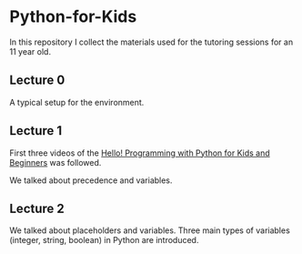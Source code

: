 # Python-for-Kids

In this repository I collect the materials used for the tutoring sessions for an 11 year old. 

## Lecture 0

A typical setup for the environment.

## Lecture 1

First three videos of the [Hello! Programming with Python for Kids and Beginners](https://www.youtube.com/watch?v=AODtS3S1ffE&list=PL7wwY6Ln64K4Ev1KQMNwudrh4YqtCTHf3) was followed.

We talked about precedence and variables.

## Lecture 2

We talked about placeholders and variables. Three main types of variables (integer, string, boolean) in Python are introduced.


